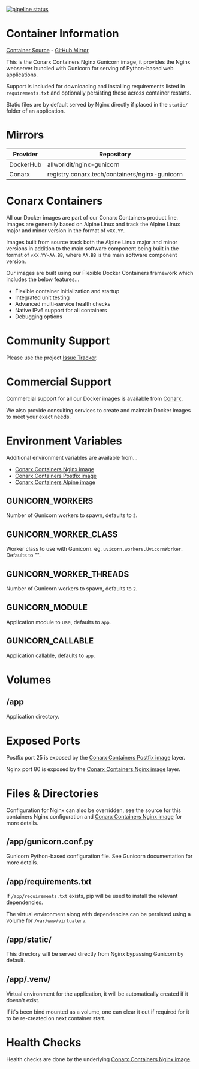 [![pipeline status](https://gitlab.conarx.tech/containers/nginx-gunicorn/badges/main/pipeline.svg)](https://gitlab.conarx.tech/containers/nginx-gunicorn/-/commits/main)

# Container Information

[Container Source](https://gitlab.conarx.tech/containers/nginx-gunicorn) - [GitHub Mirror](https://github.com/AllWorldIT/containers-nginx-gunicorn)

This is the Conarx Containers Nginx Gunicorn image, it provides the Nginx webserver bundled with Gunicorn for serving of Python-based web
applications.

Support is included for downloading and installing requirements listed in `requirements.txt` and optionally persisting these across
container restarts.

Static files are by default served by Nginx directly if placed in the `static/` folder of an application.



# Mirrors

|  Provider  |  Repository                                    |
|------------|------------------------------------------------|
| DockerHub  | allworldit/nginx-gunicorn                      |
| Conarx     | registry.conarx.tech/containers/nginx-gunicorn |



# Conarx Containers

All our Docker images are part of our Conarx Containers product line. Images are generally based on Alpine Linux and track the
Alpine Linux major and minor version in the format of `vXX.YY`.

Images built from source track both the Alpine Linux major and minor versions in addition to the main software component being
built in the format of `vXX.YY-AA.BB`, where `AA.BB` is the main software component version.

Our images are built using our Flexible Docker Containers framework which includes the below features...

- Flexible container initialization and startup
- Integrated unit testing
- Advanced multi-service health checks
- Native IPv6 support for all containers
- Debugging options



# Community Support

Please use the project [Issue Tracker](https://gitlab.conarx.tech/containers/nginx-gunicorn/-/issues).



# Commercial Support

Commercial support for all our Docker images is available from [Conarx](https://conarx.tech).

We also provide consulting services to create and maintain Docker images to meet your exact needs.



# Environment Variables

Additional environment variables are available from...
* [Conarx Containers Nginx image](https://gitlab.conarx.tech/containers/nginx)
* [Conarx Containers Postfix image](https://gitlab.conarx.tech/containers/postfix)
* [Conarx Containers Alpine image](https://gitlab.conarx.tech/containers/alpine)


## GUNICORN_WORKERS

Number of Gunicorn workers to spawn, defaults to `2`.


## GUNICORN_WORKER_CLASS

Worker class to use with Gunicorn. eg. `uvicorn.workers.UvicornWorker`. Defaults to "".


## GUNICORN_WORKER_THREADS

Number of Gunicorn workers to spawn, defaults to `2`.


## GUNICORN_MODULE

Application module to use, defaults to `app`.


## GUNICORN_CALLABLE

Application callable, defaults to `app`.



# Volumes


## /app

Application directory.



# Exposed Ports

Postfix port 25 is exposed by the [Conarx Containers Postfix image](https://gitlab.conarx.tech/containers/postfix) layer.

Nginx port 80 is exposed by the [Conarx Containers Nginx image](https://gitlab.conarx.tech/containers/nginx) layer.



# Files & Directories

Configuration for Nginx can also be overridden, see the source for this containers Nginx configuration and
[Conarx Containers Nginx image](https://gitlab.conarx.tech/containers/nginx) for more details.


## /app/gunicorn.conf.py

Gunicorn Python-based configuration file. See Gunicorn documentation for more details.


## /app/requirements.txt

If `/app/requirements.txt` exists, pip will be used to install the relevant dependencies.

The virtual environment along with dependencies can be persisted using a volume for `/var/www/virtualenv`.


## /app/static/

This directory will be served directly from Nginx bypassing Gunicorn by default.


## /app/.venv/

Virtual environment for the application, it will be automatically created if it doesn't exist.

If it's been bind mounted as a volume, one can clear it out if required for it to be re-created on next container start.



# Health Checks

Health checks are done by the underlying
[Conarx Containers Nginx image](https://gitlab.iitsp.com/allworldit/docker/nginx/README.md).
